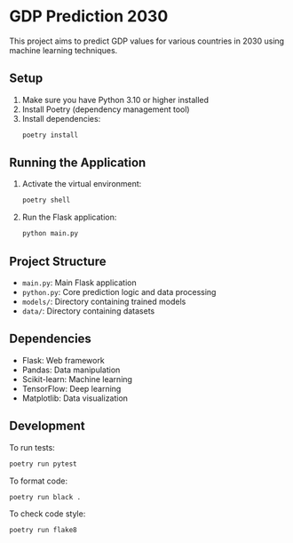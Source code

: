 # GDP Prediction 2030

This project aims to predict GDP values for various countries in 2030 using machine learning techniques.

## Setup

1. Make sure you have Python 3.10 or higher installed
2. Install Poetry (dependency management tool)
3. Install dependencies:
   ```bash
   poetry install
   ```

## Running the Application

1. Activate the virtual environment:
   ```bash
   poetry shell
   ```

2. Run the Flask application:
   ```bash
   python main.py
   ```

## Project Structure

- `main.py`: Main Flask application
- `python.py`: Core prediction logic and data processing
- `models/`: Directory containing trained models
- `data/`: Directory containing datasets

## Dependencies

- Flask: Web framework
- Pandas: Data manipulation
- Scikit-learn: Machine learning
- TensorFlow: Deep learning
- Matplotlib: Data visualization

## Development

To run tests:
```bash
poetry run pytest
```

To format code:
```bash
poetry run black .
```

To check code style:
```bash
poetry run flake8
```